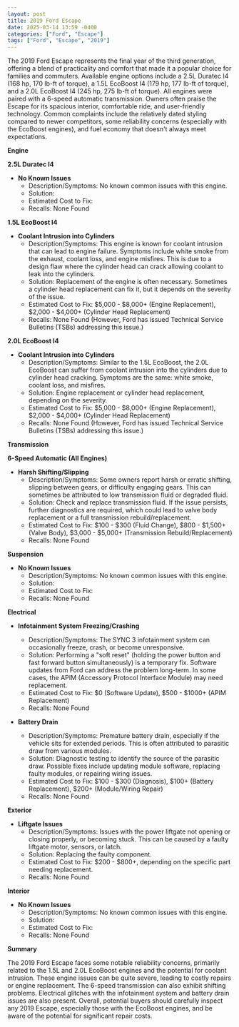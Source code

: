 ```yaml
---
layout: post
title: 2019 Ford Escape
date: 2025-03-14 13:59 -0400
categories: ["Ford", "Escape"]
tags: ["Ford", "Escape", "2019"]
---
```

The 2019 Ford Escape represents the final year of the third generation, offering a blend of practicality and comfort that made it a popular choice for families and commuters. Available engine options include a 2.5L Duratec I4 (168 hp, 170 lb-ft of torque), a 1.5L EcoBoost I4 (179 hp, 177 lb-ft of torque), and a 2.0L EcoBoost I4 (245 hp, 275 lb-ft of torque). All engines were paired with a 6-speed automatic transmission. Owners often praise the Escape for its spacious interior, comfortable ride, and user-friendly technology. Common complaints include the relatively dated styling compared to newer competitors, some reliability concerns (especially with the EcoBoost engines), and fuel economy that doesn't always meet expectations.

**Engine**

**2.5L Duratec I4**

*   **No Known Issues**
    *   Description/Symptoms: No known common issues with this engine.
    *   Solution:
    *   Estimated Cost to Fix:
    *   Recalls: None Found

**1.5L EcoBoost I4**

*   **Coolant Intrusion into Cylinders**
    *   Description/Symptoms: This engine is known for coolant intrusion that can lead to engine failure. Symptoms include white smoke from the exhaust, coolant loss, and engine misfires. This is due to a design flaw where the cylinder head can crack allowing coolant to leak into the cylinders.
    *   Solution: Replacement of the engine is often necessary. Sometimes a cylinder head replacement can fix it, but it depends on the severity of the issue.
    *   Estimated Cost to Fix: $5,000 - $8,000+ (Engine Replacement), $2,000 - $4,000+ (Cylinder Head Replacement)
    *   Recalls: None Found (However, Ford has issued Technical Service Bulletins (TSBs) addressing this issue.)

**2.0L EcoBoost I4**

*   **Coolant Intrusion into Cylinders**
    *   Description/Symptoms: Similar to the 1.5L EcoBoost, the 2.0L EcoBoost can suffer from coolant intrusion into the cylinders due to cylinder head cracking. Symptoms are the same: white smoke, coolant loss, and misfires.
    *   Solution: Engine replacement or cylinder head replacement, depending on the severity.
    *   Estimated Cost to Fix: $5,000 - $8,000+ (Engine Replacement), $2,000 - $4,000+ (Cylinder Head Replacement)
    *   Recalls: None Found (However, Ford has issued Technical Service Bulletins (TSBs) addressing this issue.)

**Transmission**

**6-Speed Automatic (All Engines)**

*   **Harsh Shifting/Slipping**
    *   Description/Symptoms: Some owners report harsh or erratic shifting, slipping between gears, or difficulty engaging gears. This can sometimes be attributed to low transmission fluid or degraded fluid.
    *   Solution: Check and replace transmission fluid. If the issue persists, further diagnostics are required, which could lead to valve body replacement or a full transmission rebuild/replacement.
    *   Estimated Cost to Fix: $100 - $300 (Fluid Change), $800 - $1,500+ (Valve Body), $3,000 - $5,000+ (Transmission Rebuild/Replacement)
    *   Recalls: None Found

**Suspension**

*   **No Known Issues**
    *   Description/Symptoms: No known common issues with this engine.
    *   Solution:
    *   Estimated Cost to Fix:
    *   Recalls: None Found

**Electrical**

*   **Infotainment System Freezing/Crashing**
    *   Description/Symptoms: The SYNC 3 infotainment system can occasionally freeze, crash, or become unresponsive.
    *   Solution: Performing a "soft reset" (holding the power button and fast forward button simultaneously) is a temporary fix. Software updates from Ford can address the problem long-term. In some cases, the APIM (Accessory Protocol Interface Module) may need replacement.
    *   Estimated Cost to Fix: $0 (Software Update), $500 - $1000+ (APIM Replacement)
    *   Recalls: None Found

*   **Battery Drain**
    *   Description/Symptoms: Premature battery drain, especially if the vehicle sits for extended periods. This is often attributed to parasitic draw from various modules.
    *   Solution: Diagnostic testing to identify the source of the parasitic draw. Possible fixes include updating module software, replacing faulty modules, or repairing wiring issues.
    *   Estimated Cost to Fix: $100 - $300 (Diagnosis), $100+ (Battery Replacement), $200+ (Module/Wiring Repair)
    *   Recalls: None Found

**Exterior**

*   **Liftgate Issues**
    *   Description/Symptoms: Issues with the power liftgate not opening or closing properly, or becoming stuck. This can be caused by a faulty liftgate motor, sensors, or latch.
    *   Solution: Replacing the faulty component.
    *   Estimated Cost to Fix: $200 - $800+, depending on the specific part needing replacement.
    *   Recalls: None Found

**Interior**

*   **No Known Issues**
    *   Description/Symptoms: No known common issues with this engine.
    *   Solution:
    *   Estimated Cost to Fix:
    *   Recalls: None Found

**Summary**

The 2019 Ford Escape faces some notable reliability concerns, primarily related to the 1.5L and 2.0L EcoBoost engines and the potential for coolant intrusion. These engine issues can be quite severe, leading to costly repairs or engine replacement. The 6-speed transmission can also exhibit shifting problems. Electrical glitches with the infotainment system and battery drain issues are also present. Overall, potential buyers should carefully inspect any 2019 Escape, especially those with the EcoBoost engines, and be aware of the potential for significant repair costs.

